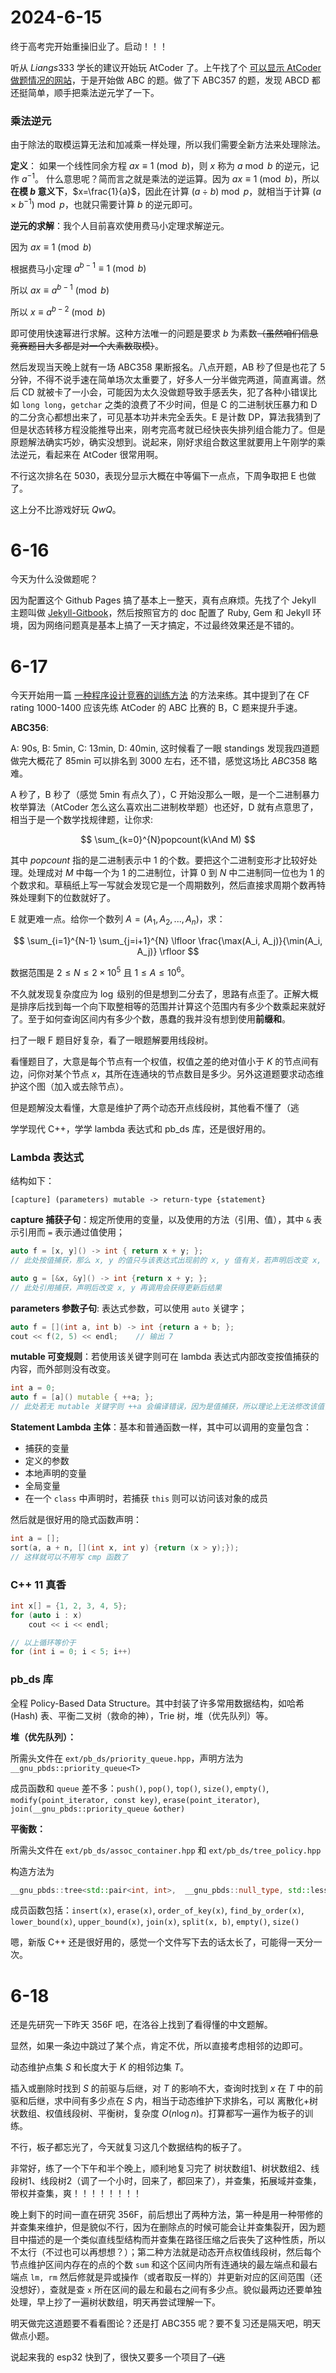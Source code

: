 # 2024-6-15

终于高考完开始重操旧业了。启动！！！

听从 $Liangs333$ 学长的建议开始玩 AtCoder 了。上午找了个 [可以显示 AtCoder 做题情况的网站](https://kenkoooo.com/atcoder/#/table)，于是开始做 ABC 的题。做了下 ABC357 的题，发现 ABCD 都还挺简单，顺手把乘法逆元学了一下。

### 乘法逆元

由于除法的取模运算无法和加减乘一样处理，所以我们需要全新方法来处理除法。

**定义**： 如果一个线性同余方程 $ax\equiv 1\pmod b$，则 $x$ 称为 $a\bmod b$ 的逆元，记作 $a^{-1}$。 什么意思呢？简而言之就是乘法的逆运算。因为 $ax\equiv 1\pmod b$，所以 **在模 $b$ 意义下**，$x=\frac{1}{a}$，因此在计算 $(a\div b)\bmod p$，就相当于计算 $(a\times b^{-1})\bmod p$，也就只需要计算 $b$ 的逆元即可。

**逆元的求解**：我个人目前喜欢使用费马小定理求解逆元。

因为 $ax\equiv 1\pmod b$

根据费马小定理 $a^{b-1}\equiv 1\pmod b$

所以 $ax\equiv a^{b-1}\pmod b$

所以 $x\equiv a^{b-2}\pmod b$

即可使用快速幂进行求解。这种方法唯一的问题是要求 $b$ 为素数~~（虽然咱们信息竞赛题目大多都是对一个大素数取模）~~。

然后发现当天晚上就有一场 ABC358 果断报名。八点开题，AB 秒了但是也花了 $5$ 分钟，不得不说手速在简单场次太重要了，好多人一分半做完两道，简直离谱。然后 CD 就被卡了一小会，可能因为太久没做题导致手感丢失，犯了各种小错误比如 `long long`，`getchar` 之类的浪费了不少时间，但是 C 的二进制状压暴力和 D 的二分贪心都想出来了，可见基本功并未完全丢失。E 是计数 DP，算法我猜到了但是状态转移方程没能推导出来，刚考完高考就已经快丧失排列组合能力了。但是原题解法确实巧妙，确实没想到。说起来，刚好求组合数这里就要用上午刚学的乘法逆元，看起来在 AtCoder 很常用啊。

不行这次排名在 5030，表现分显示大概在中等偏下一点点，下周争取把 E 也做了。

这上分不比游戏好玩 $QwQ$。   


# 6-16

今天为什么没做题呢？

因为配置这个 Github Pages 搞了基本上一整天，真有点麻烦。先找了个 Jekyll 主题叫做 [Jekyll-Gitbook](https://github.com/sighingnow/jekyll-gitbook)，然后按照官方的 doc 配置了 Ruby, Gem 和 Jekyll 环境，因为网络问题真是基本上搞了一天才搞定，不过最终效果还是不错的。

# 6-17

今天开始用一篇 [一种程序设计竞赛的训练方法](https://www.cnblogs.com/wawcac-blog/articles/12245307.html) 的方法来练。其中提到了在 CF rating 1000-1400 应该先练 AtCoder 的 ABC 比赛的 B，C 题来提升手速。

**ABC356**:

A: 90s, B: 5min, C: 13min, D: 40min, 这时候看了一眼 standings 发现我四道题做完大概花了 85min 可以排名到 $3000$ 左右，还不错，感觉这场比 $ABC358$ 略难。

A 秒了，B 秒了（感觉 5min 有点久了），C 开始没那么一眼，是一个二进制暴力枚举算法（AtCoder 怎么这么喜欢出二进制枚举题）也还好，D 就有点意思了，相当于是一个数学找规律题，让你求: 

$$
\sum_{k=0}^{N}popcount(k\And M)
$$

其中 $popcount$ 指的是二进制表示中 $1$ 的个数。要把这个二进制变形才比较好处理。处理成对 $M$ 中每一个为 $1$ 的二进制位，计算 $0$ 到 $N$ 中二进制同一位也为 $1$ 的个数求和。草稿纸上写一写就会发现它是一个周期数列，然后直接求周期个数再特殊处理剩下的位数就好了。

E 就更难一点。给你一个数列 $A=(A_1,A_2,...,A_n)$，求：

$$
\sum_{i=1}^{N-1} \sum_{j=i+1}^{N} \lfloor \frac{\max(A_i, A_j)}{\min(A_i, A_j)} \rfloor
$$

数据范围是 $2\leq N\leq 2\times 10^5$ 且 $1\leq A\leq 10^6$。

不久就发现复杂度应为 $\log$ 级别的但是想到二分去了，思路有点歪了。正解大概是排序后找到每一个向下取整相等的范围并计算这个范围内有多少个数乘起来就好了。至于如何查询区间内有多少个数，愚蠢的我并没有想到使用**前缀和**。

扫了一眼 F 题目好复杂，看了一眼题解要用线段树。

看懂题目了，大意是每个节点有一个权值，权值之差的绝对值小于 $K$ 的节点间有边，问你对某个节点 $x$，其所在连通块的节点数目是多少。另外这道题要求动态维护这个图（加入或去除节点）。

但是题解没太看懂，大意是维护了两个动态开点线段树，其他看不懂了（逃

学学现代 C++，学学 lambda 表达式和 pb_ds 库，还是很好用的。

### Lambda 表达式

结构如下：

```text
[capture] (parameters) mutable -> return-type {statement}
```

**capture 捕获子句**：规定所使用的变量，以及使用的方法（引用、值），其中 `&` 表示引用而 `=` 表示通过值使用；

```cpp
auto f = [x, y]() -> int { return x + y; };
// 此处按值捕获，那么 x, y 的值只与该表达式出现前的 x, y 值有关，若声明后改变 x, y 的值，输出也不会发生改变

auto g = [&x, &y]() -> int {return x + y; };
// 此处引用捕获，声明后改变 x, y 再调用会获得更新后结果
```

**parameters 参数子句**: 表达式参数，可以使用 `auto` 关键字；

```cpp
auto f = [](int a, int b) -> int {return a + b; };
cout << f(2, 5) << endl;    // 输出 7
```

**mutable 可变规则**：若使用该关键字则可在 lambda 表达式内部改变按值捕获的内容，而外部则没有改变。

```cpp
int a = 0;
auto f = [a]() mutable { ++a; };
// 此处若无 mutable 关键字则 ++a 会编译错误，因为是值捕获，所以理论上无法修改该值，加上 mutable 关键字之后即可修改，而且对外部的 a 变量无影响
```

**Statement Lambda 主体**：基本和普通函数一样，其中可以调用的变量包含：

- 捕获的变量
- 定义的参数
- 本地声明的变量
- 全局变量
- 在一个 `class` 中声明时，若捕获 `this` 则可以访问该对象的成员


然后就是很好用的隐式函数声明：
```cpp
int a = [];
sort(a, a + n, [](int x, int y) {return (x > y);});
// 这样就可以不用写 cmp 函数了
```

### C++ 11 真香
```cpp
int x[] = {1, 2, 3, 4, 5};
for (auto i : x)
    cout << i << endl;

// 以上循环等价于
for (int i = 0; i < 5; i++)
```

### pb_ds 库

全程 Policy-Based Data Structure。其中封装了许多常用数据结构，如哈希 (Hash) 表、平衡二叉树（救命的神），Trie 树，堆（优先队列）等。

**堆（优先队列）：**

所需头文件在 `ext/pb_ds/priority_queue.hpp`，声明方法为 `__gnu_pbds::priority_queue<T>`

成员函数和 `queue` 差不多：`push()`, `pop()`, `top()`, `size()`, `empty()`, `modify(point_iterator, const key)`, `erase(point_iterator)`, `join(__gnu_pbds::priority_queue &other)`

**平衡数：**

所需头文件在 `ext/pb_ds/assoc_container.hpp` 和 `ext/pb_ds/tree_policy.hpp` 

构造方法为

```cpp
__gnu_pbds::tree<std::pair<int, int>,  __gnu_pbds::null_type, std::less<std::pair<int, int> >, __gnu_pbds::rb_tree_tag,  __gnu_pbds::tree_order_statistics_node_update> trr;
```

成员函数包括：`insert(x)`, `erase(x)`, `order_of_key(x)`, `find_by_order(x)`, `lower_bound(x)`, `upper_bound(x)`, `join(x)`, `split(x, b)`, `empty()`, `size()`

嗯，新版 C++ 还是很好用的，感觉一个文件写下去的话太长了，可能得一天分一次。


# 6-18

还是先研究一下昨天 356F 吧，在洛谷上找到了看得懂的中文题解。

显然，如果一条边中跳过了某个点，肯定不优，所以直接考虑相邻的边即可。

动态维护点集 $S$ 和长度大于 $K$ 的相邻边集 $T$。

插入或删除时找到 $S$ 的前驱与后继，对 $T$ 的影响不大，查询时找到 $x$ 在 $T$ 中的前驱和后继，求中间有多少点在 $S$ 内，相当于动态维护下求排名，可以 离散化+树状数组、权值线段树、平衡树，复杂度 $O(n\log n)$。打算都写一遍作为板子的训练。

不行，板子都忘光了，今天就复习这几个数据结构的板子了。

非常好，练了一个下午和半个晚上，顺利地复习完了 树状数组1、树状数组2、线段树1、线段树2（调了一个小时，回来了，都回来了），并查集，拓展域并查集，带权并查集，爽！！！！！！！！

晚上剩下的时间一直在研究 356F，前后想出了两种方法，第一种是用一种带修的并查集来维护，但是貌似不行，因为在删除点的时候可能会让并查集裂开，因为题目中描述的是一个类似直线型结构而并查集在路径压缩之后丧失了这种性质，所以不太行（不过也可以再想想？）；第二种方法就是动态开点权值线段树，然后每个节点维护区间内存在的点的个数 `sum` 和这个区间内所有连通块的最左端点和最右端点 `lm, rm` 然后修就是异或操作（或者取反一样的）并更新对应的区间范围（还没想好），查就是查 `x` 所在区间的最左和最右之间有多少点。貌似最两边还要单独处理，早上抄了一遍树状数组，明天再尝试理解一下。

明天做完这道题要不看看图论？还是打 ABC355 呢？要不复习还是隔天吧，明天做点小题。

说起来我的 esp32 快到了，很快又要多一个项目了~~（逃~~